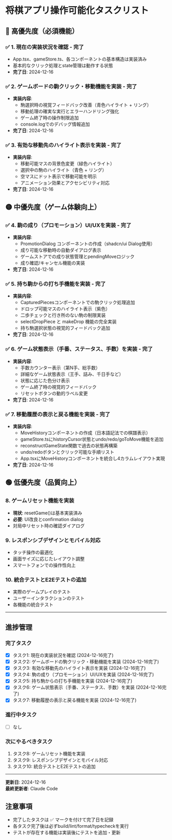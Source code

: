 # 将棋アプリ操作可能化タスクリスト

## 🔴 高優先度（必須機能）

### ✅ 1. 現在の実装状況を確認 - **完了**
- App.tsx、gameStore.ts、各コンポーネントの基本構造は実装済み
- 基本的なクリック処理とstate管理は動作する状態
- **完了日**: 2024-12-16

### ✅ 2. ゲームボードの駒クリック・移動機能を実装 - **完了**
- **実装内容**: 
  - 駒選択時の視覚フィードバック改善（青色ハイライト + リング）
  - 移動処理の確実な実行とエラーハンドリング強化
  - ゲーム終了時の操作制限追加
  - console.logでのデバッグ情報追加
- **完了日**: 2024-12-16

### ✅ 3. 有効な移動先のハイライト表示を実装 - **完了**
- **実装内容**:
  - 移動可能マスの背景色変更（緑色ハイライト）
  - 選択中の駒のハイライト（青色 + リング）
  - 空マスにドット表示で移動可能を明示
  - アニメーション効果とアクセシビリティ対応
- **完了日**: 2024-12-16

## 🟡 中優先度（ゲーム体験向上）

### ✅ 4. 駒の成り（プロモーション）UI/UXを実装 - **完了**
- **実装内容**:
  - PromotionDialog コンポーネントの作成（shadcn/ui Dialog使用）
  - 成り可能な移動時の自動ダイアログ表示
  - ゲームストアでの成り状態管理とpendingMoveロジック
  - 成り確認/キャンセル機能の実装
- **完了日**: 2024-12-16

### ✅ 5. 持ち駒からの打ち手機能を実装 - **完了**
- **実装内容**:
  - CapturedPiecesコンポーネントでの駒クリック処理追加
  - ドロップ可能マスのハイライト表示（紫色）
  - 二歩チェックと行き所のない駒の制限実装
  - selectDropPiece と makeDrop 機能の完全実装
  - 持ち駒選択状態の視覚的フィードバック追加
- **完了日**: 2024-12-16

### ✅ 6. ゲーム状態表示（手番、ステータス、手数）を実装 - **完了**
- **実装内容**:
  - 手数カウンター表示（第N手、総手数）
  - 詳細なゲーム状態表示（王手、詰み、千日手など）
  - 状態に応じた色分け表示
  - ゲーム終了時の視覚的フィードバック
  - リセットボタンの動的ラベル変更
- **完了日**: 2024-12-16

### ✅ 7. 移動履歴の表示と戻る機能を実装 - **完了**
- **実装内容**:
  - MoveHistoryコンポーネントの作成（日本語記法での棋譜表示）
  - gameStore.tsにhistoryCursor状態とundo/redo/goToMove機能を追加
  - reconstructGameState関数で過去の状態再構築
  - undo/redoボタンとクリック可能な手順リスト
  - App.tsxにMoveHistoryコンポーネントを統合し4カラムレイアウト実現
- **完了日**: 2024-12-16

## 🟢 低優先度（品質向上）

### 8. ゲームリセット機能を実装
- **現状**: resetGame()は基本実装済み
- **必要**: UI改良とconfirmation dialog
- 対局中リセット時の確認ダイアログ

### 9. レスポンシブデザインとモバイル対応
- タッチ操作の最適化
- 画面サイズに応じたレイアウト調整
- スマートフォンでの操作性向上

### 10. 統合テストとE2Eテストの追加
- 実際のゲームプレイのテスト
- ユーザーインタラクションのテスト
- 各機能の統合テスト

---

## 進捗管理

### 完了タスク
- [x] タスク1: 現在の実装状況を確認 (2024-12-16完了)
- [x] タスク2: ゲームボードの駒クリック・移動機能を実装 (2024-12-16完了)
- [x] タスク3: 有効な移動先のハイライト表示を実装 (2024-12-16完了)
- [x] タスク4: 駒の成り（プロモーション）UI/UXを実装 (2024-12-16完了)
- [x] タスク5: 持ち駒からの打ち手機能を実装 (2024-12-16完了)
- [x] タスク6: ゲーム状態表示（手番、ステータス、手数）を実装 (2024-12-16完了)
- [x] タスク7: 移動履歴の表示と戻る機能を実装 (2024-12-16完了)

### 進行中タスク
- [ ] なし

### 次にやるべきタスク
1. タスク8: ゲームリセット機能を実装
2. タスク9: レスポンシブデザインとモバイル対応
3. タスク10: 統合テストとE2Eテストの追加

---

**更新日**: 2024-12-16  
**最終更新者**: Claude Code

## 注意事項
- 完了したタスクは ✅ マークを付けて完了日を記録
- 各タスク完了後は必ずbuild/lint/format/typecheckを実行
- テストが存在する機能は実装後にテストを追加・更新